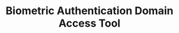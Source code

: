 ---
title: "Biometric Authentication Domain Access Tool"
info: "Another POC project utilising ESP32 microcontrollers, Python, SG90 Servos and 3D Modelling/Printing to make a facial recognition enabled smart lock "
technologies: "python, esp32, tinkercad, 3d printing"
video: "mAmi7Y-blU8"
---
